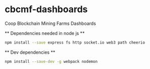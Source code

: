 # cbcmf-dashboards
Coop Blockchain Mining Farms Dashboards


** Dependencies needed in node js **

```bash
npm install --save express fs http socket.io web3 path cheerio
```

** Dev dependencies **

```bash
npm install --save-dev -g webpack nodemon
```
